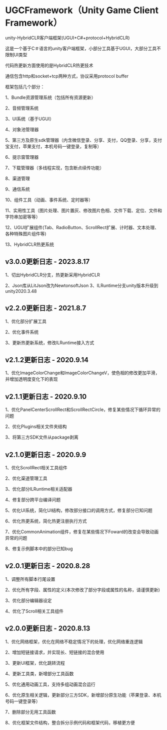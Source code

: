 # UGCFramework（Unity Game Client Framework）
unity-HybridCLR客户端框架(UGUI+C#+protocol+HybridCLR)

这是一个基于C＃语言的unity客户端框架，小部分工具基于UGUI，大部分工具不限制UI类型</p>
代码热更新方面使用的是HybridCLR热更技术</p>
通信包含http和socket+tcp两种方式，协议采用protocol buffer</p>

框架包括几个部分：</p>
  1、Bundle资源管理系统（包括所有资源更新）</p>
  2、音频管理系统</p>
  3、UI系统（基于UGUI）</p>
  4、对象池管理器</p>
  5、第三方及原生sdk管理器（内含微信登录、分享、支付，QQ登录、分享，支付宝支付，苹果支付，本机号码一键登录，复制等）</p>
  6、提示窗管理器</p>
  7、下载管理器（多线程实现，包含断点续传功能）</p>
  8、渠道管理</p>
  9、通信系统</p>
  10、组件工具（动画、事件系统、定时器等）</p>
  11、实用性工具（图片处理、图片置灰、修改图片色相、文件下载、定位、文件和字符串加密等等）</p>
  12、UGUI扩展组件(Tab、RadioButton、ScrollRect扩展、计时器、文本处理、各种特殊图片组件等)</p>
  13、HybridCLR热更系统</p>
  
## v3.0.0更新日志 - 2023.8.17
  1、切出HybridCLR分支，热更新采用HybridCLR</p>
  2、Json库从LitJson改为NewtonsoftJson
  3、ILRuntime分支unity版本升级到unity2020.3.48
  
## v2.2.0更新日志 - 2021.8.7
  1、优化部分扩展工具</p>
  2、优化事件系统</p>
  3、更新热更新系统，修改ILRuntime接入方式

## v2.1.2更新日志 - 2020.9.14
  1、优化ImageColorChange和ImageColorChangeV，使色相的修改更加平滑，并增加透明度变化下的表现</p>

## v2.1.1更新日志 - 2020.9.10
  1、优化PanelCenterScrollRect和ScrollRectCircle，修复某些情况下循环异常的问题</p>
  2、优化Plugins相关文件夹结构</p>
  3、将第三方SDK文件从package剥离</p>
 
## v2.1.0更新日志 - 2020.9.9
  1、优化ScrollRect相关工具组件</p>
  2、优化渠道管理工具</p>
  3、优化部分ILRuntime相关适配器</p>
  4、修复部分跨平台编译问题</p>
  5、优化UI系统，简化UI结构，修改部分接口的调用方式，修复部分已知问题</p>
  6、优化热更系统，简化热更注册执行方式</p>
  7、优化CommonAnimation组件，修复在某些情况下Foward的改变会导致动画异常的问题</p>
  8、修复示例脚本中的部分已知bug</p>

## v2.0.1更新日志 - 2020.8.28
  1、调整所有脚本行尾设置</p>
  2、优化所有字段、属性的定义(本次修改了部分字段或属性的名称，请谨慎更新)</p>
  3、优化部分编辑器设定</p>
  4、优化了Scroll相关工具组件</p>
  
## v2.0.0更新日志 - 2020.8.13
  1、优化网络框架，优化在网络不稳定情况下的处理，优化网络重连逻辑</p>
  2、增加短链接请求，并实现长、短链接的混合使用</p>
  3、更新UI框架，优化跳转流程</p>
  4、更新工具类，新增部分工具函数</p>
  5、优化通用动画工具，支持多组动画混合运行</p>
  6、优化原生相关逻辑，更新部分三方SDK，新增部分原生功能（苹果登录、本机号码一键登录等）</p>
  7、删除部分无用工具函数</p>
  8、优化框架文件结构，整合拆分示例代码和框架代码，移植更方便</p>
